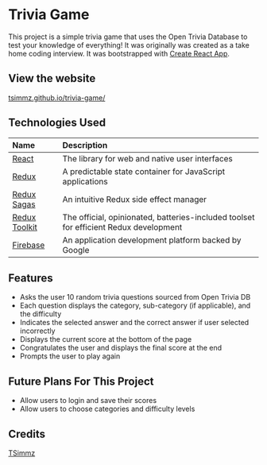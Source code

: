 # Trivia Game

This project is a simple trivia game that uses the Open Trivia Database to test your knowledge of everything! It was originally was created as a take home coding interview. It was bootstrapped with [Create React App](https://github.com/facebook/create-react-app).

## View the website

[tsimmz.github.io/trivia-game/](http://tsimmz.github.io/trivia-game/)

## Technologies Used

| Name                                           | Description                                                                           |
| :--------------------------------------------- | :------------------------------------------------------------------------------------ |
| [React](https://react.dev/)                    | The library for web and native user interfaces                                        |
| [Redux](https://redux.js.org/)                 | A predictable state container for JavaScript applications                             |
| [Redux Sagas](https://redux-saga.js.org/)      | An intuitive Redux side effect manager                                                |
| [Redux Toolkit](https://redux-toolkit.js.org/) | The official, opinionated, batteries-included toolset for efficient Redux development |
| [Firebase](https://firebase.google.com/)       | An application development platform backed by Google                                  |

## Features

- Asks the user 10 random trivia questions sourced from Open Trivia DB
- Each question displays the category, sub-category (if applicable), and the difficulty
- Indicates the selected answer and the correct answer if user selected incorrectly
- Displays the current score at the bottom of the page
- Congratulates the user and displays the final score at the end
- Prompts the user to play again

## Future Plans For This Project

- Allow users to login and save their scores
- Allow users to choose categories and difficulty levels

## Credits

[TSimmz](https://github.com/tsimmz)

